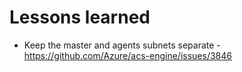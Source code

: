 # Lessons learned

* Keep the master and agents subnets separate - https://github.com/Azure/acs-engine/issues/3846
